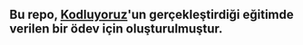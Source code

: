 ## Bu repo, [Kodluyoruz](https://kodluyoruz.org/tr/kodluyoruz/)'un gerçekleştirdiği eğitimde verilen bir ödev için oluşturulmuştur.